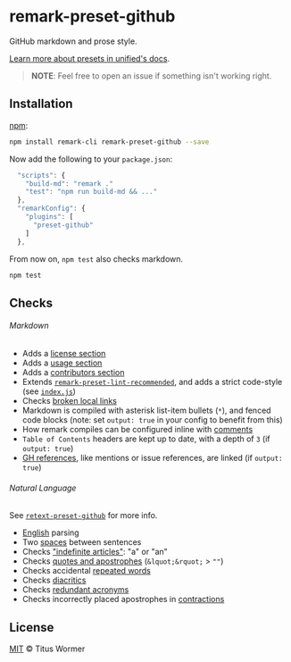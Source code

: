# remark-preset-github

GitHub markdown and prose style.

[Learn more about presets in unified's docs][docs].

> **NOTE**: Feel free to open an issue if something isn't working right.


## Installation

[npm][npm-install]:

```sh
npm install remark-cli remark-preset-github --save
```

Now add the following to your `package.json`:

```js
  "scripts": {
    "build-md": "remark ."
    "test": "npm run build-md && ..."
  },
  "remarkConfig": {
    "plugins": [
      "preset-github"
    ]
  },
```

From now on, `npm test` also checks markdown.

```sh
npm test
```


## Checks

###### Markdown

* Adds a [license section][remark-license]
* Adds a [usage section][remark-usage]
* Adds a [contributors section][remark-contributors]
* Extends [`remark-preset-lint-recommended`][lint-recommended],
  and adds a strict code-style (see [`index.js`][index])
* Checks [broken local links][validate-links]
* Markdown is compiled with asterisk list-item bullets (`*`),
  and fenced code blocks (note: set `output: true` in your config to
  benefit from this)
* How remark compiles can be configured inline with [comments][]
* `Table of Contents` headers are kept up to date, with a depth of `3`
  (if `output: true`)
* [GH references][github], like mentions or issue references, are
  linked (if `output: true`)

###### Natural Language

See [`retext-preset-github`][retext-preset] for more info.

* [English][] parsing
* Two [spaces][] between sentences
* Checks ["indefinite articles"][articles]: "a" or "an"
* Checks [quotes and apostrophes][quotes] (`&lquot;&rquot;` > `""`)
* Checks accidental [repeated words][repeated]
* Checks [diacritics][]
* Checks [redundant acronyms][ras]
* Checks incorrectly placed apostrophes in [contractions][]


## License

[MIT](LICENSE) © Titus Wormer


## 

[npm-install]: https://docs.npmjs.com/cli/install

[index]: ./index.js

[lint-recommended]: https://github.com/wooorm/remark-lint/tree/master/packages/remark-preset-lint-recommended

[validate-links]: https://github.com/wooorm/remark-validate-links

[github]: https://github.com/wooorm/remark-github

[comments]: https://github.com/wooorm/remark-comment-config

[retext-preset]: https://github.com/wooorm/retext-preset-wooorm

[english]: https://github.com/wooorm/retext/tree/master/packages/retext-english

[spaces]: https://github.com/wooorm/retext-sentence-spacing

[articles]: https://github.com/wooorm/retext-indefinite-article

[quotes]: https://github.com/wooorm/retext-quotes

[repeated]: https://github.com/wooorm/retext-repeated-words

[contractions]: https://github.com/wooorm/retext-contractions

[diacritics]: https://github.com/wooorm/retext-diacritics

[ras]: https://github.com/wooorm/retext-redundant-acronyms

[docs]: https://github.com/unifiedjs/unified#preset

[remark-license]: https://github.com/wooorm/remark-license

[remark-usage]: https://github.com/wooorm/remark-usage

[remark-contributors]: https://github.com/hughsk/remark-contributors
